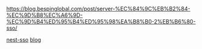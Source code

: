 https://blog.bespinglobal.com/post/server-%EC%84%9C%EB%B2%84-%EC%9D%B8%EC%A6%9D-%EC%9D%B4%ED%95%B4%ED%95%98%EA%B8%B0-2%EB%B6%80-sso/

[nest-sso](https://github.com/Doan-NV/nestjs-SSO-authentication)
[blog](https://github.com/loadkrnis/blog)